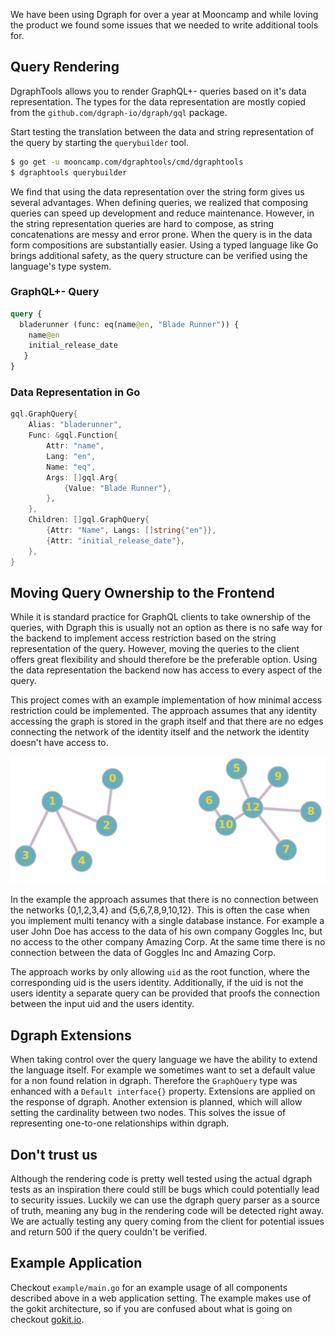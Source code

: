 We have been using Dgraph for over a year at Mooncamp and while loving
the product we found some issues that we needed to write additional
tools for.

## Query Rendering

DgraphTools allows you to render GraphQL+- queries based on it's data
representation. The types for the data representation are mostly
copied from the `github.com/dgraph-io/dgraph/gql` package.

Start testing the translation between the data and string
representation of the query by starting the `querybuilder` tool.

```bash
$ go get -u mooncamp.com/dgraphtools/cmd/dgraphtools
$ dgraphtools querybuilder
```

We find that using the data representation over the string form gives
us several advantages. When defining queries, we realized that
composing queries can speed up development and reduce
maintenance. However, in the string representation queries are hard to
compose, as string concatenations are messy and error prone. When the
query is in the data form compositions are substantially easier. Using
a typed language like Go brings additional safety, as the query
structure can be verified using the language's type system.

### GraphQL+- Query
```graphql
query {
  bladerunner (func: eq(name@en, "Blade Runner")) {
	name@en
	initial_release_date
   }
}
```

### Data Representation in Go
```Go
gql.GraphQuery{
	Alias: "bladerunner",
	Func: &gql.Function{
		Attr: "name",
		Lang: "en",
		Name: "eq",
		Args: []gql.Arg{
			{Value: "Blade Runner"},
		},
	},
	Children: []gql.GraphQuery{
		{Attr: "Name", Langs: []string{"en"}},
		{Attr: "initial_release_date"},
	},
}
```

## Moving Query Ownership to the Frontend

While it is standard practice for GraphQL clients to take ownership of
the queries, with Dgraph this is usually not an option as there is no
safe way for the backend to implement access restriction based on the
string representation of the query. However, moving the queries to the
client offers great flexibility and should therefore be the preferable
option. Using the data representation the backend now has access to
every aspect of the query.

This project comes with an example implementation of how minimal
access restriction could be implemented. The approach assumes that any
identity accessing the graph is stored in the graph itself and that
there are no edges connecting the network of the identity itself and
the network the identity doesn't have access to.

![alt text](/doc/graph_example.png "example network")

In the example the approach assumes that there is no connection
between the networks {0,1,2,3,4} and {5,6,7,8,9,10,12}. This is often
the case when you implement multi tenancy with a single database
instance. For example a user John Doe has access to the data of his
own company Goggles Inc, but no access to the other company Amazing
Corp. At the same time there is no connection between the data of
Goggles Inc and Amazing Corp.

The approach works by only allowing `uid` as the root function, where
the corresponding uid is the users identity. Additionally, if the uid
is not the users identity a separate query can be provided that proofs
the connection between the input uid and the users identity.

## Dgraph Extensions

When taking control over the query language we have the ability to
extend the language itself. For example we sometimes want to set a
default value for a non found relation in dgraph. Therefore the
`GraphQuery` type was enhanced with a `Default interface{}`
property. Extensions are applied on the response of dgraph. Another
extension is planned, which will allow setting the cardinality between
two nodes. This solves the issue of representing one-to-one
relationships within dgraph.

## Don't trust us

Although the rendering code is pretty well tested using the actual
dgraph tests as an inspiration there could still be bugs which could
potentially lead to security issues. Luckily we can use the dgraph
query parser as a source of truth, meaning any bug in the rendering
code will be detected right away. We are actually testing any query
coming from the client for potential issues and return 500 if the
query couldn't be verified.

## Example Application

Checkout `example/main.go` for an example usage of all components
described above in a web application setting. The example makes use of
the gokit architecture, so if you are confused about what is going on
checkout [gokit.io](https://gokit.io).
